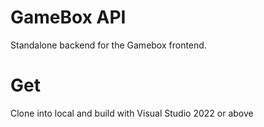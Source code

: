 # GameBox API

Standalone backend for the Gamebox frontend.

# Get

Clone into local and build with Visual Studio 2022 or above